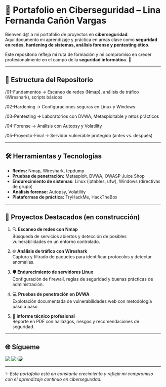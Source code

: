 # 🔐 Portafolio en Ciberseguridad – Lina Fernanda Cañón Vargas  

Bienvenid@ a mi portafolio de proyectos en **ciberseguridad**.  
Aquí documento mi aprendizaje y práctica en áreas clave como **seguridad en redes, hardening de sistemas, análisis forense y pentesting ético**.  

Este repositorio refleja mi ruta de formación y mi compromiso en crecer profesionalmente en el campo de la **seguridad informática**. 🚀  

---

## 📂 Estructura del Repositorio

/01-Fundamentos → Escaneo de redes (Nmap), análisis de tráfico (Wireshark), scripts básicos

/02-Hardening → Configuraciones seguras en Linux y Windows

/03-Pentesting → Laboratorios con DVWA, Metasploitable y retos prácticos

/04-Forense → Análisis con Autopsy y Volatility

/05-Proyecto-Final → Servidor vulnerable protegido (antes vs. después)



---

## 🛠️ Herramientas y Tecnologías

- **Redes:** Nmap, Wireshark, tcpdump  
- **Pruebas de penetración:** Metasploit, DVWA, OWASP Juice Shop  
- **Endurecimiento de sistemas:** Linux (iptables, ufw), Windows (directivas de grupo)  
- **Análisis forense:** Autopsy, Volatility  
- **Plataformas de práctica:** TryHackMe, HackTheBox  

---

## 📘 Proyectos Destacados (en construcción)

1. 🔍 **Escaneo de redes con Nmap**  
   Búsqueda de servicios abiertos y detección de posibles vulnerabilidades en un entorno controlado.  

2. 🌐 **Análisis de tráfico con Wireshark**  
   Captura y filtrado de paquetes para identificar protocolos y detectar anomalías.  

3. 🛡️ **Endurecimiento de servidores Linux**  
   Configuración de firewall, reglas de seguridad y buenas prácticas de administración.  

4. 💻 **Pruebas de penetración en DVWA**  
   Explotación documentada de vulnerabilidades web con metodología paso a paso.  

5. 📑 **Informe técnico profesional**  
   Reporte en PDF con hallazgos, riesgos y recomendaciones de seguridad.  

---

<!--## 📫 Sígueme

- **LinkedIn:** [linkedin.com/in/lina-fernanda-c-a73843179]  
- **Correo:** [lf.cybershield@gmail.com]  
- **GitHub:** [github.com/Lina-Fernanda] -->
## 🌐 Sígueme

<a href="mailto:lf.cybershield@gmail.com"><img src="https://img.icons8.com/ios-glyphs/30/EA4335/gmail.png"/></a>
<a href="https://linkedin.com/in/lina-fernanda-c-a73843179"><img src="https://img.icons8.com/ios-glyphs/30/0077B5/linkedin.png"/></a>
<a href="https://github.com/Lina-Fernanda"><img src="https://img.icons8.com/ios-glyphs/30/ffffff/github.png" style="background:black; border-radius:50%"/></a>

---

✨ *Este portafolio está en constante crecimiento y refleja mi compromiso con el aprendizaje continuo en ciberseguridad.*  

